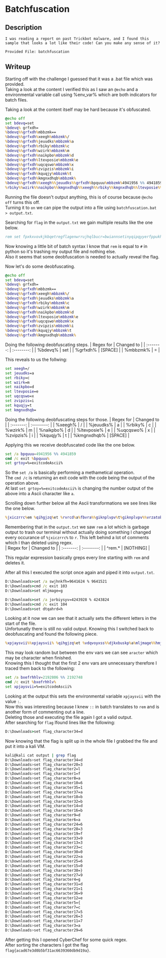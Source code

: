 # Batchfuscation

## Description
```
I was reading a report on past Trickbot malware, and I found this sample that looks a lot like their code! Can you make any sense of it? 

Provided File: batchfuscation
```

## Writeup
Starting off with the challenge I guessed that it was a .bat file which was provided. <br/>
Taking a look at the content I verified this as I saw an `@echo` and a environmental variable call using %env_var% which are both indicators for batch files. <br/>

Taking a look at the content itself may be hard because it's obfuscated. <br/>
```bat
@echo off
set bdevq=set
%bdevq% grfxdh= 
%bdevq%%grfxdh%mbbzmk==
%bdevq%%grfxdh%xeegh%mbbzmk%/
%bdevq%%grfxdh%jeuudks%mbbzmk%a
%bdevq%%grfxdh%rbiky%mbbzmk%c
%bdevq%%grfxdh%wzirk%mbbzmk%m
%bdevq%%grfxdh%naikpbo%mbbzmk%d
%bdevq%%grfxdh%ltevposie%mbbzmk%e
%bdevq%%grfxdh%uqcqswo%mbbzmk%x
%bdevq%%grfxdh%zvipzis%mbbzmk%i
%bdevq%%grfxdh%kquqjy%mbbzmk%t
%bdevq%%grfxdh%kmgnxdhqb%mbbzmk% 
%bdevq%%grfxdh%%xeegh%%jeuudks%%grfxdh%bpquuu%mbbzmk%4941956 %% 4941859
%rbiky%%wzirk%%naikpbo%%kmgnxdhqb%%xeegh%%rbiky%%kmgnxdhqb%%ltevposie%%uqcqswo%%zvipzis%%kquqjy%%kmgnxdhqb%%bpquuu%
```

Running the file doesn't output anything, this is of course because `@echo off` turns this off. <br/>
Turning it to `on` we can pipe the output into a file using `batchfuscation.bat > output.txt`. <br/>

Searching for `flag` in the `output.txt` we gain multiple results like the one below. <br/>
```bat
rem set fpxkxvovkjkbqetregflagenwrrujhqlbucr=bwiannsetinyqipqyyerfppukhzqjpugogktrlqzybzijbhcsvhoiksgelgryr 
```

Now knowing a little bit of batch syntax I know that `rem` is equal to `#` in python so it's trashing my output file and nothing else. <br/>
Also it seems that some deobfuscation is needed to actually reveal the flag. <br/>

Now let's do some deobfuscating. <br/>
```bat
@echo off
set bdevq=set
%bdevq% grfxdh= 
%bdevq%%grfxdh%mbbzmk==
%bdevq%%grfxdh%xeegh%mbbzmk%/
%bdevq%%grfxdh%jeuudks%mbbzmk%a
%bdevq%%grfxdh%rbiky%mbbzmk%c
%bdevq%%grfxdh%wzirk%mbbzmk%m
%bdevq%%grfxdh%naikpbo%mbbzmk%d
%bdevq%%grfxdh%ltevposie%mbbzmk%e
%bdevq%%grfxdh%uqcqswo%mbbzmk%x
%bdevq%%grfxdh%zvipzis%mbbzmk%i
%bdevq%%grfxdh%kquqjy%mbbzmk%t
%bdevq%%grfxdh%kmgnxdhqb%mbbzmk% 
```

Doing the following deobfuscating steps.
| Regex for | Changed to |
| :-------: | :--------: |
| %bdevq% | set |
| %grfxdh% | [SPACE] |
| %mbbzmk% | = |

This reveals to us the follwing:
```bat
set xeegh=/
set jeuudks=a
set rbiky=c
set wzirk=m
set naikpbo=d
set ltevposie=e
set uqcqswo=x
set zvipzis=i
set kquqjy=t
set kmgnxdhqb= 
```

Doing the following deobfuscating steps for those.
| Regex for | Changed to |
| :-------: | :--------: |
| %xeegh% | / |
| %jeuudks% | a |
| %rbiky% | c |
| %wzirk% | m |
| %naikpbo% | d |
| %ltevposie% | e |
| %uqcqswo% | x |
| %zvipzis% | i |
| %kquqjy% | t |
| %kmgnxdhqb% | [SPACE] |

Applying this we receive deobfuscated code like the one below. <br/>
```bat
set /a bpquuu=4941956 %% 4941859
cmd /c exit %bpquuu%
set grtoy=%=exitcodeAscii%
```

So the `set /a` is basically performing a methametical operation. <br/>
The `cmd /c` is returning an exit code with the code being the output of the operation above. <br/>
At last `set grtoy=%=exitcodeAscii%` is changing the number output of the above into a Ascii character like `a`. <br/>

Scrolling down further below all the Ascii transformations we see lines like the one below. <br/>
```bat
%jxiczrrc%em %qihgjzq%et %rvrcd%a%fbvra%%giknplvpv%t%giknplvpv%%vrzatob%%xulqq%%rvrcd%%znvbyce%%djkxbuskp%%mljmage%%dtqahrd%m
```

Remembering that in the `output.txt` we saw `rem` a lot which is garbage output to trash our terminal without actually doing something I changed every occurance of `%jxiczrrc%` to `r`. This left behind a lot of comments which I than deleted using regex. <br/>
| Regex for | Changed to |
| :-------: | :--------: |
| ^rem.* | [NOTHING] |

This regular expression basically greps every line starting with `rem` and deletes it. <br/>

After all this I executed the script once again and piped it into `output.txt`. <br/>
```bat
D:\Downloads>set /a swjhnkfh=9641624 % 9641521 
D:\Downloads>cmd /c exit 103 
D:\Downloads>set mljmage=g 

D:\Downloads>set /a jorbiysyv=4243928 % 4243824 
D:\Downloads>cmd /c exit 104 
D:\Downloads>set dtqahrd=h
```

Looking at it now we can see that it actually sets the different letters in the start of the file. <br/>
Unfortunatly there is still no valid output. Knowing this I switched back to deobfuscating and found the following piece. <br/>
```bat
%xpjaysvii%%xpjaysvii% %qihgjzq%et %vdqvoyxss%%djkxbuskp%a%mljmage%%hmjhafbu%c%dtqahrd%aracter%wxkugd%%fxqik%%vrzatob%d
```

This may look random but between the env vars we can see `aracter` which may be character when finished. <br/>
Knowing this I thought that the first 2 env vars are unnecessary therefore I traced them back to the following: <br/>
```bat
set /a bxefrhhlv=2192806 %% 2192748
cmd /c exit %bxefrhhlv%
set xpjaysvii=%=exitcodeAscii%
```

Looking at the output this sets the environmental variable `xpjaysvii` with the value `:`. <br/>
Now this was interesting because I knew `::` in batch translates to `rem` and is another form of commenting out a line. <br/>
Deleting those and executing the file again I got a valid output. <br/>
After searching for `flag`  Ifound lines like the following: <br/>
```bat
D:\Downloads>set flag_character34=d
```

Now knowing that the flag is split up in the whole file I grabbed the file and put it into a kali VM. <br/>
```sh
kali@kali cat output | grep flag    
D:\Downloads>set flag_character34=d 
D:\Downloads>set flag_character20=3 
D:\Downloads>set flag_character2=l 
D:\Downloads>set flag_character1=f 
D:\Downloads>set flag_character8=a 
D:\Downloads>set flag_character10=6 
D:\Downloads>set flag_character35=1 
D:\Downloads>set flag_character37=a 
D:\Downloads>set flag_character18=b 
D:\Downloads>set flag_character32=b 
D:\Downloads>set flag_character14=d 
D:\Downloads>set flag_character16=b 
D:\Downloads>set flag_character9=d 
D:\Downloads>set flag_character6=a 
D:\Downloads>set flag_character24=6 
D:\Downloads>set flag_character28=3 
D:\Downloads>set flag_character19=f 
D:\Downloads>set flag_character33=9 
D:\Downloads>set flag_character13=3 
D:\Downloads>set flag_character23=c 
D:\Downloads>set flag_character30=0 
D:\Downloads>set flag_character22=a 
D:\Downloads>set flag_character25=6 
D:\Downloads>set flag_character15=0 
D:\Downloads>set flag_character38=} 
D:\Downloads>set flag_character27=9 
D:\Downloads>set flag_character4=g 
D:\Downloads>set flag_character31=d 
D:\Downloads>set flag_character21=1 
D:\Downloads>set flag_character36=9 
D:\Downloads>set flag_character12=e 
D:\Downloads>set flag_character5={ 
D:\Downloads>set flag_character7=c 
D:\Downloads>set flag_character17=5 
D:\Downloads>set flag_character26=3 
D:\Downloads>set flag_character11=7 
D:\Downloads>set flag_character3=a 
D:\Downloads>set flag_character29=6 
```

After getting this I opened CyberChef for some quick regex. <br/>
After sorting the characters I got the flag `flag{acad67e3d0b5bf31ac6639360db9d19a}`.
